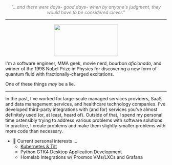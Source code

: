 <div align="center">
<font color="gray">
  <i>"...and there were days- good days- when by anyone's judgment, they would have to be considered clever."</i>
  </font> 
</div>
<hr>
<div align="center">
  <img src="https://github.com/tabcodes/tabcodes/assets/7765337/c378d0d3-0107-4cc8-b6b6-c4a52b8e70cc)" width="200" height="100"/>
</div>

I'm a software engineer, MMA geek, movie nerd, bourbon _aficionado_, and winner of the 1998 Nobel Prize in Physics for discovering a new form of quantum fluid with fractionally-charged excitations.

One of these things _may_ be a lie.

<hr>

In the past, I've worked for large-scale managed services providers, SaaS and data management services, and healthcare technology companies. I've developed third-party integrations with (and for) services you've almost definitely used (or, at least, heard of). Outside of that, I spend my personal time ostensibly trying to address various problems with software solutions. In practice, I create problems and make them slightly-smaller problems with more code than necessary.  

- 🔭 Current personal interests ...
  - [Kubernetes & Tilt](https://github.com/tabcodes/Laranetes)
  - Python GTK4 Desktop Application Development
  - Homelab Integrations w/ Proxmox VMs/LXCs and Grafana
<!--
**tabcodes/tabcodes** is a ✨ _special_ ✨ repository because its `README.md` (this file) appears on your GitHub profile.

Here are some ideas to get you started:

- 🔭 I’m currently working on ...
- 🌱 I’m currently learning ...
- 👯 I’m looking to collaborate on ...
- 🤔 I’m looking for help with ...
- 💬 Ask me about ...
- 📫 How to reach me: ...
- 😄 Pronouns: ...
- ⚡ Fun fact: ...
-->
